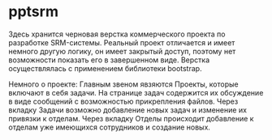 # pptsrm
Здесь хранится черновая верстка коммерческого проекта по разработке SRM-системы.
Реальный проект отличается и имеет немного другую логику, он имеет закрытый доступ, поэтому нет возможности показать его в завершенном виде.
Верстка осуществлялась с применением библиотеки bootstrap.

Немного о проекте:
Главным звеном явзяются Проекты, которые включают в себя задачи. На странице задач содержится их обсуждение в виде сообщений
с возможностью прикрепления файлов.
Через вкладку Задачи возможно добавление новых задач и изменение их привязки к отделам.
Через вкладку Отделы происходит добавление к отделам уже имеющихся сотрудников и создание новых.
